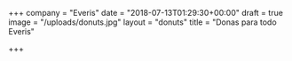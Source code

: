 +++
company = "Everis"
date = "2018-07-13T01:29:30+00:00"
draft = true
image = "/uploads/donuts.jpg"
layout = "donuts"
title = "Donas para todo Everis"

+++
